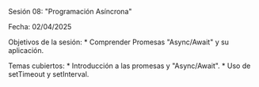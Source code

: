 Sesión 08: "Programación Asíncrona"

Fecha: 02/04/2025

Objetivos de la sesión:
	* Comprender Promesas "Async/Await" y su aplicación.
	
Temas cubiertos:
	* Introducción a las promesas y "Async/Await".
	* Uso de setTimeout y setInterval.